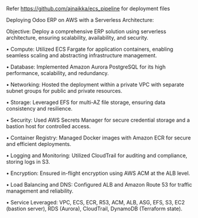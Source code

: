 Refer https://github.com/ajnaikka/ecs_pipeline for deployment files

Deploying Odoo ERP on AWS with a Serverless Architecture:

Objective: Deploy a comprehensive ERP solution using serverless architecture, ensuring scalability, availability, and security.

•	Compute: Utilized ECS Fargate for application containers, enabling seamless scaling and abstracting infrastructure management.

•	Database: Implemented Amazon Aurora PostgreSQL for its high performance, scalability, and redundancy.

•	Networking: Hosted the deployment within a private VPC with separate subnet groups for public and private resources.

•	Storage: Leveraged EFS for multi-AZ file storage, ensuring data consistency and resilience.

•	Security: Used AWS Secrets Manager for secure credential storage and a bastion host for controlled access.

•	Container Registry: Managed Docker images with Amazon ECR for secure and efficient deployments.

•	Logging and Monitoring: Utilized CloudTrail for auditing and compliance, storing logs in S3.

•	Encryption: Ensured in-flight encryption using AWS ACM at the ALB level.

•	Load Balancing and DNS: Configured ALB and Amazon Route 53 for traffic management and reliability.

•	Service Leveraged: VPC, ECS, ECR, R53, ACM, ALB, ASG, EFS, S3, EC2 (bastion server), RDS (Aurora), CloudTrail, DynamoDB (Terraform state).

